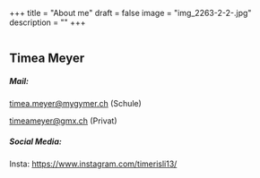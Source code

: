 +++
title = "About me"
draft = false
image = "img_2263-2-2-.jpg"
description = ""
+++


![]()

## Timea Meyer

##### Mail:

timea.meyer@mygymer.ch (Schule)

timeameyer@gmx.ch (Privat)

##### Social Media:

Insta: <https://www.instagram.com/timerisli13/>